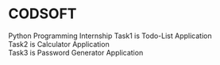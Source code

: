 # CODSOFT
Python Programming Internship
Task1 is Todo-List Application<br>
Task2 is Calculator Application<br>
Task3 is Password Generator Application<br>
